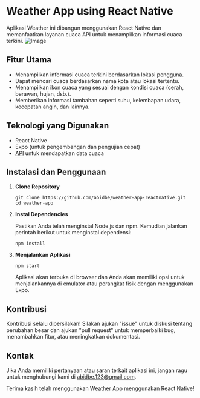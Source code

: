 # Weather App using React Native

Aplikasi Weather ini dibangun menggunakan React Native dan memanfaatkan layanan cuaca API untuk menampilkan informasi cuaca terkini.
![Image](https://i.ibb.co/WtZ1dYM/Weather-APP.png)

## Fitur Utama

- Menampilkan informasi cuaca terkini berdasarkan lokasi pengguna.
- Dapat mencari cuaca berdasarkan nama kota atau lokasi tertentu.
- Menampilkan ikon cuaca yang sesuai dengan kondisi cuaca (cerah, berawan, hujan, dsb.).
- Memberikan informasi tambahan seperti suhu, kelembapan udara, kecepatan angin, dan lainnya.

## Teknologi yang Digunakan

- React Native
- Expo (untuk pengembangan dan pengujian cepat)
- [API](https://www.weatherapi.com/) untuk mendapatkan data cuaca

## Instalasi dan Penggunaan

1. **Clone Repository**

    ```
    git clone https://github.com/abidbe/weather-app-reactnative.git
    cd weather-app
    ```

2. **Instal Dependencies**

    Pastikan Anda telah menginstal Node.js dan npm. Kemudian jalankan perintah berikut untuk menginstal dependensi:

    ```
    npm install
    ```

3. **Menjalankan Aplikasi**

    ```
    npm start
    ```

    Aplikasi akan terbuka di browser dan Anda akan memiliki opsi untuk menjalankannya di emulator atau perangkat fisik dengan menggunakan Expo.

## Kontribusi

Kontribusi selalu dipersilakan! Silakan ajukan "issue" untuk diskusi tentang perubahan besar dan ajukan "pull request" untuk memperbaiki bug, menambahkan fitur, atau meningkatkan dokumentasi.


## Kontak

Jika Anda memiliki pertanyaan atau saran terkait aplikasi ini, jangan ragu untuk menghubungi kami di abidbe.123@gmail.com.

Terima kasih telah menggunakan Weather App menggunakan React Native!
